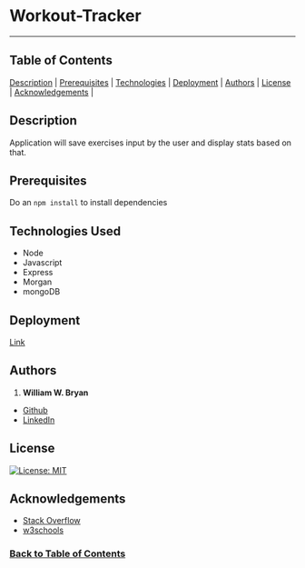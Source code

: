 # Workout-Tracker

----------------------

## Table of Contents

[Description](#Description) |
[Prerequisites](#Prerequisites) |
[Technologies](#Technologies-Used) |
[Deployment](#Deployment) |
[Authors](#Authors) |
[License](#License) |
[Acknowledgements](#Acknowledgements) |

## Description

Application will save exercises input by the user and display stats based on that.

## Prerequisites

Do an ```npm install``` to install dependencies

## Technologies Used

- Node
- Javascript
- Express
- Morgan
- mongoDB

## Deployment

[Link](https://peaceful-bayou-18280.herokuapp.com/)

## Authors

1. **William W. Bryan**

- [Github](https://github.com/WeiLiBryan)
- [LinkedIn](https://www.linkedin.com/in/william-bryan-72730019a/)

## License

[![License: MIT](https://img.shields.io/badge/License-MIT-yellow.svg)](https://opensource.org/licenses/MIT)

## Acknowledgements

- [Stack Overflow](https://stackoverflow.com)
- [w3schools](https://w3schools.com)

### [Back to Table of Contents](#table-of-contents)